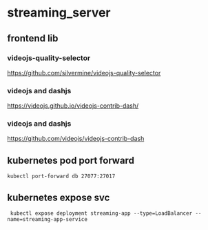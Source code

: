 # streaming_server
## frontend lib
### videojs-quality-selector 
https://github.com/silvermine/videojs-quality-selector    
### videojs and dashjs
https://videojs.github.io/videojs-contrib-dash/   
### videojs and dashjs  
https://github.com/videojs/videojs-contrib-dash 

## kubernetes pod port forward 
``kubectl port-forward db 27077:27017``
## kubernetes expose svc  
`` kubectl expose deployment streaming-app --type=LoadBalancer --name=streaming-app-service``
